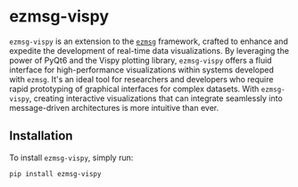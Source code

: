 # ezmsg-vispy

`ezmsg-vispy` is an extension to the [`ezmsg`](https://github.com/iscoe/ezmsg)
framework, crafted to enhance and expedite the development
of real-time data visualizations. By leveraging the power of PyQt6 and the Vispy plotting
library, `ezmsg-vispy` offers a fluid interface for high-performance
visualizations within systems developed with `ezmsg`.
It's an ideal tool for researchers and developers who require rapid prototyping
of graphical interfaces for complex datasets. With `ezmsg-vispy`, creating
interactive visualizations that can integrate seamlessly into message-driven
architectures is more intuitive than ever.

## Installation

To install `ezmsg-vispy`, simply run:

```bash
pip install ezmsg-vispy
```
